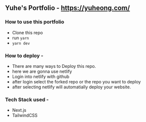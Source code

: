 ## Yuhe's Portfolio - https://yuheong.com/

### How to use this portfolio

- Clone this repo
- run `yarn`
- `yarn dev`

### How to deploy -

- There are many ways to Deploy this repo.
- here we are gonna use netlify
- Login into netlify with github
- after login select the forked repo or the repo you want to deploy
- after selecting netlify will automatially deploy your website.

### Tech Stack used -

- Next.js
- TailwindCSS
